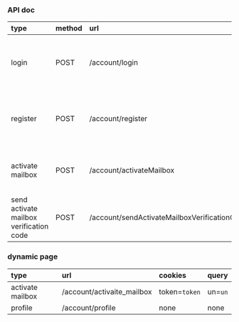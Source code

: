 ### API doc
| type | method | url | cookies | query | data | result |
|:---------|:---------|:---------|:---------|:---------|:---------|:---------|
| login | POST | /account/login | none | none |{u:`username`,p:`password`}| login success: {code:1,msg:'success',data:null},password error: {code:0,msg:'fail',data:null},no account: {code: -1,msg:'success',data:null},},server error: {code:-2,msg:'error',data:null} | 
| register | POST | /account/register | none | none | {u:`username`,p:`password`}| register success: {code:msg:'success',data:null},username is duplicate: {code:0,msg:'fail',data:null},server error: {code:-1,msg:'error',data:null},server error: {code:-2,msg:'error',data:null} |
| activate mailbox | POST | /account/activateMailbox | token=`token` | none | {bi:`base64 encoding id`,email:`email`,eavc:`eamil activate verification code`} | activate mailbox success: {code:1,msg:'success',data:null},activated mailbox: {code:0,msg:'fail',data:null},log out: {code:-1,msg:'fail',data:null},server error:{code:-2,msg:'error',data:null} |
| send activate mailbox verification code | POST | /account/sendActivateMailboxVerificationCode | token=`token` | none | {bi:`base64 encoding id`,email:`email`} | send success: {code:1,msg:'success',data:null},activated mailbox: {code:0,msg:'fail',data:null},log out: {code:-1,msg:'fail',data:null},server error: {code:-2,msg:'error',data:null} |
### dynamic page
| type | url | cookies | query | 
|:---------|:---------|:---------|:---------|
| activate mailbox | /account/activaite_mailbox | token=`token` | un=`un` |
| profile | /account/profile | none | none |
